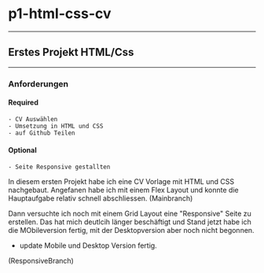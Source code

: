 # p1-html-css-cv
---

## Erstes Projekt HTML/Css
---

### Anforderungen

#### Required
    - CV Auswählen
    - Umsetzung in HTML und CSS
    - auf Github Teilen

#### Optional
    - Seite Responsive gestallten


In diesem ersten Projekt habe ich eine CV Vorlage mit HTML und CSS nachgebaut. Angefanen habe ich mit einem Flex Layout und konnte die Hauptaufgabe relativ schnell abschliessen. 
(Mainbranch)

Dann versuchte ich noch mit einem Grid Layout eine "Responsive" Seite zu erstellen. Das hat mich deutlcih länger beschäftigt und Stand jetzt habe ich die MObileversion fertig, mit der Desktopversion aber noch nicht begonnen.

* update
Mobile und Desktop Version fertig.

(ResponsiveBranch)